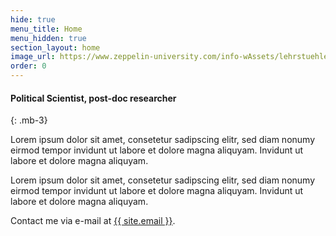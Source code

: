 ```yaml
---
hide: true
menu_title: Home
menu_hidden: true
section_layout: home
image_url: https://www.zeppelin-university.com/info-wAssets/lehrstuehle/bilder/public-administration/weblication/wThumbnails/alexalenz-8e7d7981-66d49f74@480w2x.webp?1655137128
order: 0
---
```


#### Political Scientist, post-doc researcher
{: .mb-3}

Lorem ipsum dolor sit amet, consetetur sadipscing elitr, sed diam nonumy eirmod tempor invidunt ut labore et dolore magna aliquyam. Invidunt ut labore et dolore magna aliquyam.

Lorem ipsum dolor sit amet, consetetur sadipscing elitr, sed diam nonumy eirmod tempor invidunt ut labore et dolore magna aliquyam. Invidunt ut labore et dolore magna aliquyam.


Contact me via e-mail at <a class="text-reset" href="mailto:">{{ site.email }}</a>.
